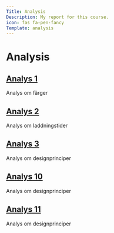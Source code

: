 ```yaml
---
Title: Analysis 
Description: My report for this course.
icon: fas fa-pen-fancy
Template: analysis
---
```

Analysis
===
<div class="analysis">
    <div class="analysis-box">
        <div class="kmom-box-top">
            <a href="analysis/01_colors"><h2>Analys 1</h2></a>
        </div>
        <div class="kmom-box-content">
            <p>Analys om färger</p>
        </div>
    </div>
    <div class="analysis-box">
        <div class="kmom-box-top">
            <a href="analysis/02_load"><h2>Analys 2</h2></a>
        </div>
        <div class="kmom-box-content">
            <p>Analys om laddningstider</p>
        </div>
    </div>
    <div class="analysis-box">
        <div class="kmom-box-top">
            <a href="analysis/03_design_principles"><h2>Analys 3</h2></a>
        </div>
        <div class="kmom-box-content">
            <p>Analys om designprinciper</p>
        </div>
    </div>
    <div class="analysis-box">
        <div class="kmom-box-top">
            <a href="analysis/10_webbplatsdesign"><h2>Analys 10</h2></a>
        </div>
        <div class="kmom-box-content">
            <p>Analys om designprinciper</p>
        </div>
    </div>
    <div class="analysis-box">
        <div class="kmom-box-top">
            <a href="analysis/11_design-och-webbplatser"><h2>Analys 11</h2></a>
        </div>
        <div class="kmom-box-content">
            <p>Analys om designprinciper</p>
        </div>
    </div>
</div>
